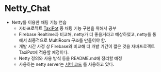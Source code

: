 # Netty_Chat
  - Netty를 이용한 채팅 기능 연습
    - 자바프로젝트 [TaxiPot](https://github.com/TaxiPot/TaxiPot_Android) 중 채팅 기능 구현을 위해서 공부
    - Firebase Realtime과 비교해, netty가 더 좋을거라고 예상하였고, netty를 통해서 최종적으로 MultiRoom 구조를 만들어야 함.
    - 개발 시간 사정 상 Firebase와 비교해 더 개발 기간이 짧은 것을 자바프로젝트 TaxiPot에 적용할 예정이다.
    - Netty 정의와 사용 방식 등을 README.md에 정리할 예정
    - 사용하는 netty server는 [서버 코드](https://altongmon.tistory.com/503?category=799997) 를 사용하고 있다.

